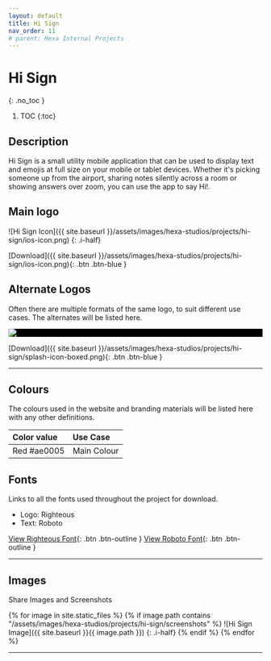 ```yaml
---
layout: default
title: Hi Sign
nav_order: 11
# parent: Hexa Internal Projects
---
```


# Hi Sign
{: .no_toc }

1. TOC
{:toc}

## Description

Hi Sign is a small utility mobile application that can be used to display text and emojis at full size on your mobile or tablet devices. Whether it's picking someone up from the airport, sharing notes silently across a room or showing answers over zoom, you can use the app to say Hi!.

## Main logo

![Hi Sign Icon]({{ site.baseurl }}/assets/images/hexa-studios/projects/hi-sign/ios-icon.png)
{: .i-half}

[Download]({{ site.baseurl }}/assets/images/hexa-studios/projects/hi-sign/ios-icon.png){: .btn .btn-blue }

## Alternate Logos

Often there are multiple formats of the same logo, to suit different use cases. The alternates will be listed here.

<!-- ![Hi Sign Icon]({{ site.baseurl }}/assets/images/hexa-studios/projects/hi-sign/splash-icon-boxed.png)
{: .i-half} -->

<div class="v-align-middle" style="background-color:black" >
	<img class="i-half" src="{{ site.baseurl }}/assets/images/hexa-studios/projects/hi-sign/splash-icon-boxed.png">
</div>

[Download]({{ site.baseurl }}/assets/images/hexa-studios/projects/hi-sign/splash-icon-boxed.png){: .btn .btn-blue }

---

## Colours

The colours used in the website and branding materials will be listed here with any other definitions.

| Color value    | Use Case  | 
|:---------------|:---------------------|
| <span class="d-inline-block p-2 mr-1 v-align-middle" style="background-color:#ae0005" ></span> Red #ae0005 | Main  Colour |

## Fonts

Links to all the fonts used throughout the project for download.

* Logo: Righteous
* Text: Roboto

[View Righteous Font](https://fonts.google.com/specimen/Righteous){: .btn .btn-outline }
[View Roboto Font](https://fonts.google.com/specimen/Roboto){: .btn .btn-outline }

---

## Images

Share Images and Screenshots

{% for image in site.static_files %}
{% if image.path contains "/assets/images/hexa-studios/projects/hi-sign/screenshots" %}
![Hi Sign Image]({{ site.baseurl }}{{ image.path }})
{: .i-half}
{% endif %}
{% endfor %}

<!-- ![Tablet Image 1](/assets/images/hexa-studios/projects/hi-sign/screenshots/android-tab1.png)
{: .i-quarter}
![Tablet Image 2](/assets/images/hexa-studios/projects/hi-sign/screenshots/android-tab2.png)
{: .i-quarter}
![Tablet Image 3](/assets/images/hexa-studios/projects/hi-sign/screenshots/android-tab3.png)
{: .i-quarter}


![Tablet Image 1](/assets/images/hexa-studios/projects/hi-sign/screenshots/ios1.png)
{: .i-quarter}
![Tablet Image 2](/assets/images/hexa-studios/projects/hi-sign/screenshots/ios2.png)
{: .i-quarter}
![Tablet Image 3](/assets/images/hexa-studios/projects/hi-sign/screenshots/ios3.png)
{: .i-quarter}
![Tablet Image 4](/assets/images/hexa-studios/projects/hi-sign/screenshots/ios4.png)
{: .i-quarter}

![Glamour](/assets/images/hexa-studios/projects/hi-sign/screenshots/ios5.png) -->

---